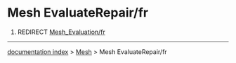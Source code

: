 # Mesh EvaluateRepair/fr
1.  REDIRECT [Mesh\_Evaluation/fr](Mesh_Evaluation/fr.md)

---
[documentation index](../README.md) > [Mesh](Mesh_Workbench.md) > Mesh EvaluateRepair/fr
